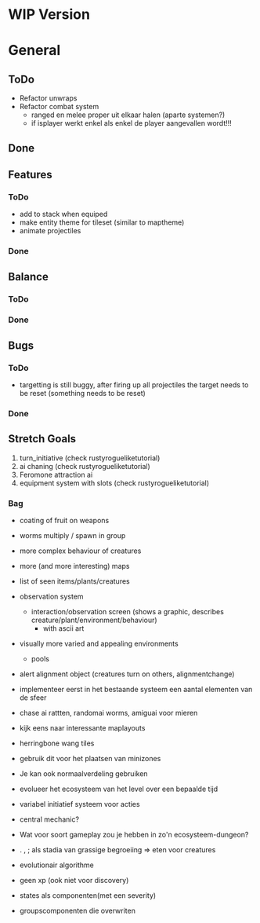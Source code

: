 # WIP Version

# General
## ToDo
- Refactor unwraps
- Refactor combat system
    - ranged en melee proper uit elkaar halen (aparte systemen?)
    - if isplayer werkt enkel als enkel de player aangevallen wordt!!!
## Done

## Features
### ToDo
- add to stack when equiped
- make entity theme for tileset (similar to maptheme)
- animate projectiles
### Done

## Balance
### ToDo
### Done

## Bugs
### ToDo
- targetting is still buggy, after firing up all projectiles the target needs to be reset (something needs to be reset)
### Done


## Stretch Goals

1. turn_initiative (check rustyrogueliketutorial)
2. ai chaning (check rustyrogueliketutorial)
3. Feromone attraction ai
4. equipment system with slots (check rustyrogueliketutorial)

### Bag
- coating of fruit on weapons
- worms multiply / spawn in group
- more complex behaviour of creatures
- more (and more interesting) maps
- list of seen items/plants/creatures
- observation system
    - interaction/observation screen (shows a graphic, describes creature/plant/environment/behaviour)
        - with ascii art
- visually more varied and appealing environments
    - pools
- alert alignment object (creatures turn on others, alignmentchange)

- implementeer eerst in het bestaande systeem een aantal elementen van de sfeer
- chase ai rattten, randomai worms, amiguai voor mieren
- kijk eens naar interessante maplayouts
- herringbone wang tiles
- gebruik dit voor het plaatsen van minizones
- Je kan ook normaalverdeling gebruiken
- evolueer het ecosysteem van het level over een bepaalde tijd
- variabel initiatief systeem voor acties
- central mechanic?
- Wat voor soort gameplay zou je hebben in zo'n ecosysteem-dungeon?
- . , ; als stadia van grassige begroeiing => eten voor creatures
- evolutionair algorithme
- geen xp (ook niet voor discovery)
- states als componenten(met een severity)
- groupscomponenten die overwriten